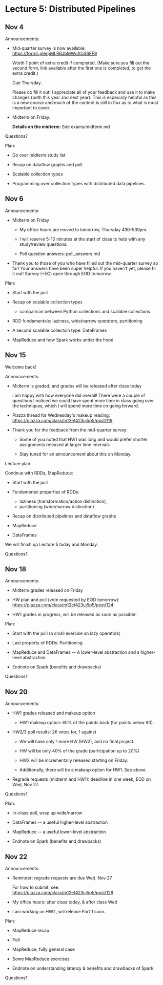# Lecture 5: Distributed Pipelines

## Nov 4

Announcements:

- Mid-quarter survey is now available:
  https://forms.gle/pMLRBJbMWuXUSSFF9

  Worth 1 point of extra credit if completed.
  (Make sure you fill out the second form, link available after the first one is completed, to get the extra credit.)

  Due Thursday.

  Please do fill it out! I appreciate all of your feedback and
  use it to make changes (both this year and next year).
  This is especially helpful as this is a new course and much
  of the content is still in flux as to what is most important
  to cover.

- Midterm on Friday.

  **Details on the midterm:**
  See exams/midterm.md

Questions?

Plan:

- Go over midterm study list

- Recap on dataflow graphs and poll

- Scalable collection types

- Programming over collection types with distributed data pipelines.

## Nov 6

Announcements:

- Midterm on Friday

    + My office hours are moved to tomorrow, Thursday 430-530pm.

    + I will reserve 5-10 minutes at the start of class to help with any study/review questions.

    + Poll question answers: poll_answers.md

- Thank you to those of you who have filled out the mid-quarter survey so far!
    Your answers have been super helpful.
    If you haven't yet, please fill it out!
    Survey (+EC) open through EOD tomorrow.

Plan:

- Start with the poll

- Recap on scalable collection types

    + comparison between Python collections and scalable collections

- RDD fundamentals: laziness, wide/narrow operators, partitioning

- A second scalable collectoin type: DataFrames

- MapReduce and how Spark works under the hood.

## Nov 15

Welcome back!

Announcements:

- Midterm is graded, and grades will be released after class today

  I am happy with how everyone did overall!
  There were a couple of questions I noticed we could have spent more time in class going over
  the techniques, which I will spend more time on going forward.

- Piazza thread for Wednesday's makeup reading: https://piazza.com/class/m12ef423uj5p5/post/119

- Thank you for the feedback from the mid-quarter survey:

  + Some of you noted that HW1 was long and would prefer shorter assignments released at larger time intervals

  + Stay tuned for an announcement about this on Monday.

Lecture plan:

Continue with RDDs, MapReduce:

- Start with the poll

- Fundamental properties of RDDs:
  + laziness (transformation/action distinction),
  + partitioning (wide/narrow distinction)

- Recap on distributed pipelines and dataflow graphs

- MapReduce

- DataFrames

We will finish up Lecture 5 today and Monday.

Questions?

## Nov 18

Announcements:

- Midterm grades released on Friday

- HW plan and poll (vote requested by EOD tomorrow): https://piazza.com/class/m12ef423uj5p5/post/124

- HW1 grades in progress, will be released as soon as possible!

Plan:

- Start with the poll (a small exercise on lazy operators)

- Last property of RDDs: Partitioning

- MapReduce and DataFrames -- A lower-level abstraction and a higher-level abstraction.

- Endnote on Spark (benefits and drawbacks)

Questions?

## Nov 20

Announcements:

- HW1 grades released and makeup option

  + HW1 makeup option: 80% of the points back (for points below 90).

- HW2/3 poll results: 26 votes for, 1 against

  + We will have only 1 more HW (HW2), and no final project.

  + HW will be only 40% of the grade (participation up to 20%)

  + HW2 will be incrementally released starting on Friday.

  + Additionally, there will be a makeup option for HW1. See above.

- Regrade requests (midterm and HW1): deadline in one week, EOD on Wed, Nov 27.

Questions?

Plan:

- In-class poll, wrap up wide/narrow

- DataFrames -- a useful higher-level abstraction

- MapReduce -- a useful lower-level abstraction

- Endnote on Spark (benefits and drawbacks)

## Nov 22

Announcements:

- Reminder: regrade requests are due Wed, Nov 27.

  For how to submit, see: https://piazza.com/class/m12ef423uj5p5/post/129

+ My office hours: after class today, & after class Wed

+ I am working on HW2, will release Part 1 soon.

Plan:

- MapReduce recap

- Poll

- MapReduce, fully general case

- Some MapReduce exercises

- Endnote on understanding latency & benefits and drawbacks of Spark.

Questions?
